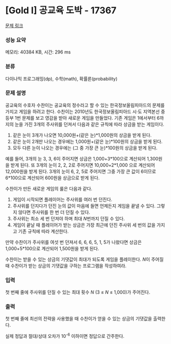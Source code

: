 # [Gold I] 공교육 도박 - 17367 

[문제 링크](https://www.acmicpc.net/problem/17367) 

### 성능 요약

메모리: 40384 KB, 시간: 296 ms

### 분류

다이나믹 프로그래밍(dp), 수학(math), 확률론(probability)

### 문제 설명

<p>공교육의 수호자 수찬이는 공교육의 정수라고 할 수 있는 한국정보올림피아드의 문제를 가지고 게임을 하려고 한다. 수찬이는 2010년도 한국정보올림피아드 시·도 지역본선 중등부 1번 문제를 보고 영감을 받아 새로운 게임을 만들었다. 기존 게임은 1에서부터 6까지의 눈을 가진 3개의 주사위를 던져서 다음과 같은 규칙에 따라 상금을 받는 게임이다.</p>

<ol>
	<li>같은 눈이 3개가 나오면 10,000원+(같은 눈)*1,000원의 상금을 받게 된다.</li>
	<li>같은 눈이 2개만 나오는 경우에는 1,000원+(같은 눈)*100원의 상금을 받게 된다.</li>
	<li>모두 다른 눈이 나오는 경우에는 (그 중 가장 큰 눈)*100원의 상금을 받게 된다.</li>
</ol>

<p>예를 들어, 3개의 눈 3, 3, 6이 주어지면 상금은 1,000+3*100으로 계산되어 1,300원을 받게 된다. 또 3개의 눈이 2, 2, 2로 주어지면 10,000+2*1,000 으로 계산되어 12,000원을 받게 된다. 3개의 눈이 6, 2, 5로 주어지면 그중 가장 큰 값이 6이므로 6*100으로 계산되어 600원을 상금으로 받게 된다.</p>

<p>수찬이가 만든 새로운 게임의 룰은 다음과 같다.</p>

<ol>
	<li>게임이 시작되면 플레이어는 주사위를 여러 번 던진다.</li>
	<li>주사위를 던지다가 던진 눈의 값이 마음에 들면 언제든지 게임을 끝낼 수 있다. 그렇지 않다면 주사위를 한 번 더 던질 수 있다.</li>
	<li>주사위는 최소 세 번 던져야 하며 최대 <em>N</em>번까지 던질 수 있다.</li>
	<li>게임이 끝날 때 플레이어가 받는 상금은 가장 최근에 던진 주사위 세 번의 값을 가지고 기존 규칙에 따라 계산한다.</li>
</ol>

<p>만약 수찬이가 주사위를 여섯 번 던져서 6, 6, 6, 5, 1, 5가 나왔다면 상금은 1,000+5*100으로 계산되어 1,500원을 받게 된다.</p>

<p>수찬이는 받을 수 있는 상금의 기댓값이 최대가 되도록 게임을 플레이한다. <em>N</em>이 주어질 때 수찬이가 받는 상금의 기댓값을 구하는 프로그램을 작성하여라.</p>

### 입력 

 <p>첫 번째 줄에 주사위를 던질 수 있는 최대 횟수 <em>N</em> (3 ≤ <em>N</em> ≤ 1,000)가 주어진다.</p>

### 출력 

 <p>첫 번째 줄에 최선의 전략을 사용했을 때 수찬이가 얻을 수 있는 상금의 기댓값을 출력한다.</p>

<p>실제 정답과 절대/상대 오차가 10<sup>-6</sup> 이하이면 정답으로 간주한다.</p>

